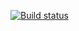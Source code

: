 [![Build status](https://ci.appveyor.com/api/projects/status/rkigbqwyyvyigfne?svg=true)](https://ci.appveyor.com/project/Nataliya2020/ra-homework-event-state-filter)

